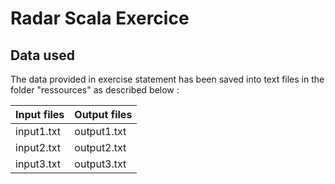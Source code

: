 # Radar Scala Exercice
## Data used
The data provided in exercise statement has been saved into text files in the folder "ressources" as described below :

Input files | Output files
------------ | -------------
input1.txt | output1.txt
input2.txt | output2.txt
input3.txt | output3.txt
